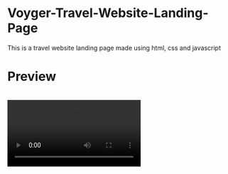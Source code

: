 # Voyger-Travel-Website-Landing-Page
This is a travel website landing page made using html, css and javascript <br>
<h1>Preview</h1><br>
 <div><video src="preview/Waterfall%20-%2037088.mp4" ></video></div>
